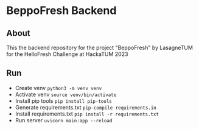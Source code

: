 # BeppoFresh Backend

## About
This the backend repository for the project "BeppoFresh" by LasagneTUM for the HelloFresh Challenge at HackaTUM 2023

## Run

- Create venv `python3 -m venv venv`
- Activate venv `source venv/bin/activate`
- Install pip tools `pip install pip-tools`
- Generate requirements.txt `pip-compile requirements.in`
- Install requirements.txt `pip install -r requirements.txt`
- Run server `uvicorn main:app --reload`